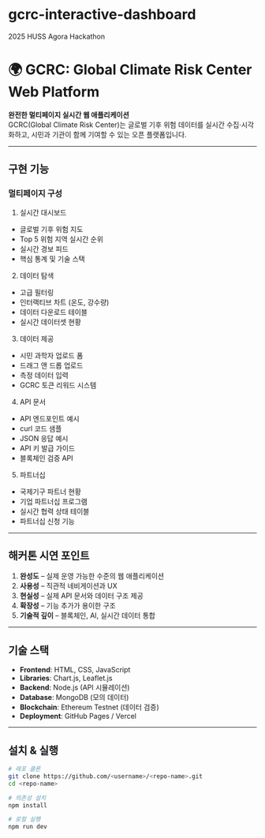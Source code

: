 # gcrc-interactive-dashboard
2025 HUSS Agora Hackathon

# 🌍 GCRC: Global Climate Risk Center Web Platform

**완전한 멀티페이지 실시간 웹 애플리케이션**  
GCRC(Global Climate Risk Center)는 글로벌 기후 위험 데이터를 실시간 수집·시각화하고, 시민과 기관이 함께 기여할 수 있는 오픈 플랫폼입니다.

---

##  구현 기능

###  멀티페이지 구성
1.  실시간 대시보드
   - 글로벌 기후 위험 지도
   - Top 5 위험 지역 실시간 순위
   - 실시간 경보 피드
   - 핵심 통계 및 기술 스택

2.  데이터 탐색
   - 고급 필터링
   - 인터랙티브 차트 (온도, 강수량)
   - 데이터 다운로드 테이블
   - 실시간 데이터셋 현황

3.  데이터 제공
   - 시민 과학자 업로드 폼
   - 드래그 앤 드롭 업로드
   - 측정 데이터 입력
   - GCRC 토큰 리워드 시스템

4.  API 문서
   - API 엔드포인트 예시
   - curl 코드 샘플
   - JSON 응답 예시
   - API 키 발급 가이드
   - 블록체인 검증 API

5.  파트너십
   - 국제기구 파트너 현황
   - 기업 파트너십 프로그램
   - 실시간 협력 상태 테이블
   - 파트너십 신청 기능

---

##  해커톤 시연 포인트
1. **완성도** – 실제 운영 가능한 수준의 웹 애플리케이션
2. **사용성** – 직관적 네비게이션과 UX
3. **현실성** – 실제 API 문서와 데이터 구조 제공
4. **확장성** – 기능 추가가 용이한 구조
5. **기술적 깊이** – 블록체인, AI, 실시간 데이터 통합

---

##  기술 스택
- **Frontend**: HTML, CSS, JavaScript
- **Libraries**: Chart.js, Leaflet.js
- **Backend**: Node.js (API 시뮬레이션)
- **Database**: MongoDB (모의 데이터)
- **Blockchain**: Ethereum Testnet (데이터 검증)
- **Deployment**: GitHub Pages / Vercel

---

##  설치 & 실행
```bash
# 레포 클론
git clone https://github.com/<username>/<repo-name>.git
cd <repo-name>

# 의존성 설치
npm install

# 로컬 실행
npm run dev
